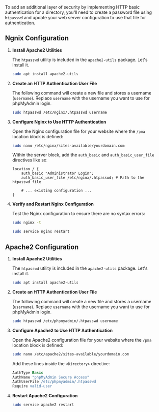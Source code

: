 To add an additional layer of security by implementing HTTP basic authentication for a directory, you'll need to create a password file using `htpasswd` and update your web server configuration to use that file for authentication.


## Ngnix Configuration

1. **Install Apache2 Utilities**

	The `htpasswd` utility is included in the `apache2-utils` package. Let's install it.

	```sh
	sudo apt install apache2-utils
	```

2. **Create an HTTP Authentication User File**

	The following command will create a new file and stores a username (`username`). Replace `username` with the username you want to use for phpMyAdmin login.

	```sh
	sudo htpasswd /etc/nginx/.htpasswd username
	```

3. **Configure Nginx to Use HTTP Authentication**

	Open the Nginx configuration file for your website where the `/pma` location block is defined:

	```sh
	sudo nano /etc/nginx/sites-available/yourdomain.com
	```

	Within the server block, add the `auth_basic` and `auth_basic_user_file` directives like so:

	```nginx
	location / {
		auth_basic "Administrator Login";
		auth_basic_user_file /etc/nginx/.htpasswd; # Path to the htpasswd file

		# ... existing configuration ...
	}
	```

4. **Verify and Restart Nginx Configuration**

	Test the Nginx configuration to ensure there are no syntax errors:

	```sh
	sudo nginx -t
	```

	```sh
	sudo service nginx restart
	```


## Apache2 Configuration

1. **Install Apache2 Utilities**

	The `htpasswd` utility is included in the `apache2-utils` package. Let's install it.

	```sh
	sudo apt install apache2-utils
	```

2. **Create an HTTP Authentication User File**

	The following command will create a new file and stores a username (`username`). Replace `username` with the username you want to use for phpMyAdmin login.

	```sh
	sudo htpasswd /etc/phpmyadmin/.htpasswd username
	```

3. **Configure Apache2 to Use HTTP Authentication**

	Open the Apache2 configuration file for your website where the `/pma` location block is defined:

	```sh
	sudo nano /etc/apache2/sites-available/yourdomain.com
	```

	Add these lines inside the `<Directory>` directive:

	```apache
	AuthType Basic
	AuthName "phpMyAdmin Secure Access"
	AuthUserFile /etc/phpmyadmin/.htpasswd
	Require valid-user
	```

4. **Restart Apache2 Configuration**

	```sh
	sudo service apache2 restart
	```